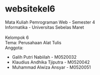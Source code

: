 # websitekel6

Mata Kuliah Pemrograman Web - Semester 4\
Informatika - Universitas Sebelas Maret\
\
Kelompok 6\
Tema: Perusahaan Alat Tulis\
Anggota:
- Galih Putri Nabiilah - M0520032
- Klaudius Andhika Tjiputra - M0520042
- Muhammad Alwiza Ansyar - M0520051

